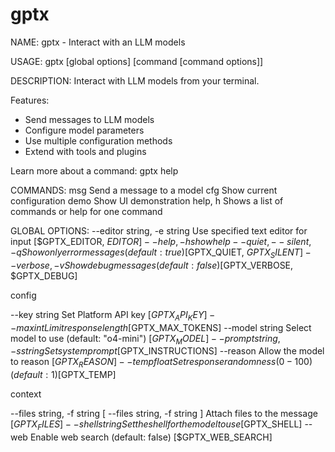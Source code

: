 # gptx

NAME:
   gptx - Interact with an LLM models

USAGE:
   gptx [global options] [command [command options]]

DESCRIPTION:
   Interact with LLM models from your terminal.

   Features:
   - Send messages to LLM models
   - Configure model parameters
   - Use multiple configuration methods
   - Extend with tools and plugins

   Learn more about a command:
       gptx help <command>

COMMANDS:
   msg      Send a message to a model
   cfg      Show current configuration
   demo     Show UI demonstration
   help, h  Shows a list of commands or help for one command

GLOBAL OPTIONS:
   --editor string, -e string  Use specified text editor for input [$GPTX_EDITOR, $EDITOR]
   --help, -h                  show help
   --quiet, --silent, -q       Show only error messages (default: true) [$GPTX_QUIET, $GPTX_SILENT]
   --verbose, -v               Show debug messages (default: false) [$GPTX_VERBOSE, $GPTX_DEBUG]

   config

   --key string                Set Platform API key [$GPTX_API_KEY]
   --max int                   Limit response length [$GPTX_MAX_TOKENS]
   --model string              Select model to use (default: "o4-mini") [$GPTX_MODEL]
   --prompt string, -s string  Set system prompt [$GPTX_INSTRUCTIONS]
   --reason                    Allow the model to reason [$GPTX_REASON]
   --temp float                Set response randomness (0-100) (default: 1) [$GPTX_TEMP]

   context

   --files string, -f string [ --files string, -f string ]  Attach files to the message [$GPTX_FILES]
   --shell string                                           Set the shell for the model to use [$GPTX_SHELL]
   --web                                                    Enable web search (default: false) [$GPTX_WEB_SEARCH]

